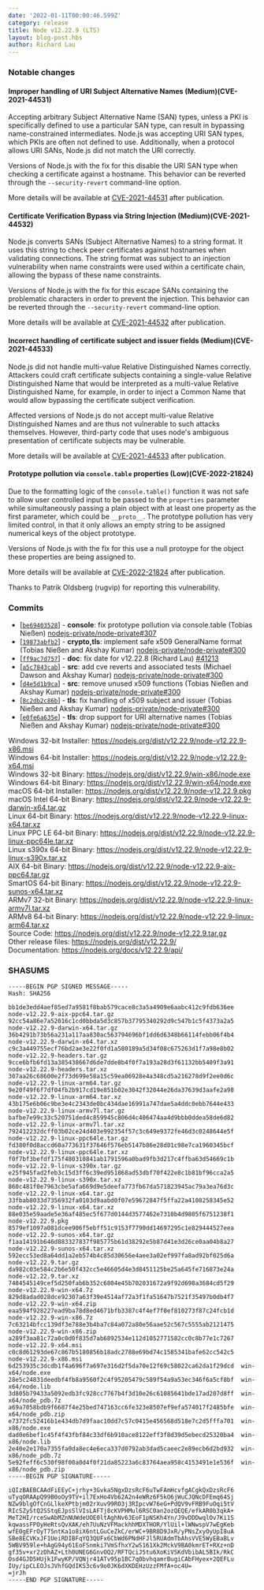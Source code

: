 ```yaml
---
date: '2022-01-11T00:00:46.599Z'
category: release
title: Node v12.22.9 (LTS)
layout: blog-post.hbs
author: Richard Lau
---
```


### Notable changes

#### Improper handling of URI Subject Alternative Names (Medium)(CVE-2021-44531)

Accepting arbitrary Subject Alternative Name (SAN) types, unless a PKI is specifically defined to use a particular SAN type, can result in bypassing name-constrained intermediates. Node.js was accepting URI SAN types, which PKIs are often not defined to use. Additionally, when a protocol allows URI SANs, Node.js did not match the URI correctly.

Versions of Node.js with the fix for this disable the URI SAN type when checking a certificate against a hostname. This behavior can be reverted through the `--security-revert` command-line option.

More details will be available at [CVE-2021-44531](https://cve.mitre.org/cgi-bin/cvename.cgi?name=CVE-2021-44531) after publication.

#### Certificate Verification Bypass via String Injection (Medium)(CVE-2021-44532)

Node.js converts SANs (Subject Alternative Names) to a string format. It uses this string to check peer certificates against hostnames when validating connections. The string format was subject to an injection vulnerability when name constraints were used within a certificate chain, allowing the bypass of these name constraints.

Versions of Node.js with the fix for this escape SANs containing the problematic characters in order to prevent the injection. This behavior can be reverted through the `--security-revert` command-line option.

More details will be available at [CVE-2021-44532](https://cve.mitre.org/cgi-bin/cvename.cgi?name=CVE-2021-44532) after publication.

#### Incorrect handling of certificate subject and issuer fields (Medium)(CVE-2021-44533)

Node.js did not handle multi-value Relative Distinguished Names correctly. Attackers could craft certificate subjects containing a single-value Relative Distinguished Name that would be interpreted as a multi-value Relative Distinguished Name, for example, in order to inject a Common Name that would allow bypassing the certificate subject verification.

Affected versions of Node.js do not accept multi-value Relative Distinguished Names and are thus not vulnerable to such attacks themselves. However, third-party code that uses node's ambiguous presentation of certificate subjects may be vulnerable.

More details will be available at [CVE-2021-44533](https://cve.mitre.org/cgi-bin/cvename.cgi?name=CVE-2021-44533) after publication.

#### Prototype pollution via `console.table` properties (Low)(CVE-2022-21824)

Due to the formatting logic of the `console.table()` function it was not safe to allow user controlled input to be passed to the `properties` parameter while simultaneously passing a plain object with at least one property as the first parameter, which could be `__proto__`. The prototype pollution has very limited control, in that it only allows an empty string to be assigned numerical keys of the object prototype.

Versions of Node.js with the fix for this use a null protoype for the object these properties are being assigned to.

More details will be available at [CVE-2022-21824](https://cve.mitre.org/cgi-bin/cvename.cgi?name=CVE-2022-21824) after publication.

Thanks to Patrik Oldsberg (rugvip) for reporting this vulnerability.

### Commits

- \[[`be69403528`](https://github.com/nodejs/node/commit/be69403528)] - **console**: fix prototype pollution via console.table (Tobias Nießen) [nodejs-private/node-private#307](https://github.com/nodejs-private/node-private/pull/307)
- \[[`19873abfb2`](https://github.com/nodejs/node/commit/19873abfb2)] - **crypto,tls**: implement safe x509 GeneralName format (Tobias Nießen and Akshay Kumar) [nodejs-private/node-private#300](https://github.com/nodejs-private/node-private/pull/300)
- \[[`ff9ac7d757`](https://github.com/nodejs/node/commit/ff9ac7d757)] - **doc**: fix date for v12.22.8 (Richard Lau) [#41213](https://github.com/nodejs/node/pull/41213)
- \[[`a5c7843cab`](https://github.com/nodejs/node/commit/a5c7843cab)] - **src**: add cve reverts and associated tests (Michael Dawson and Akshay Kumar) [nodejs-private/node-private#300](https://github.com/nodejs-private/node-private/pull/300)
- \[[`d4e5d1b9ca`](https://github.com/nodejs/node/commit/d4e5d1b9ca)] - **src**: remove unused x509 functions (Tobias Nießen and Akshay Kumar) [nodejs-private/node-private#300](https://github.com/nodejs-private/node-private/pull/300)
- \[[`8c2db2c86b`](https://github.com/nodejs/node/commit/8c2db2c86b)] - **tls**: fix handling of x509 subject and issuer (Tobias Nießen and Akshay Kumar) [nodejs-private/node-private#300](https://github.com/nodejs-private/node-private/pull/300)
- \[[`e0fe6a635e`](https://github.com/nodejs/node/commit/e0fe6a635e)] - **tls**: drop support for URI alternative names (Tobias Nießen and Akshay Kumar) [nodejs-private/node-private#300](https://github.com/nodejs-private/node-private/pull/300)

Windows 32-bit Installer: https://nodejs.org/dist/v12.22.9/node-v12.22.9-x86.msi \
Windows 64-bit Installer: https://nodejs.org/dist/v12.22.9/node-v12.22.9-x64.msi \
Windows 32-bit Binary: https://nodejs.org/dist/v12.22.9/win-x86/node.exe \
Windows 64-bit Binary: https://nodejs.org/dist/v12.22.9/win-x64/node.exe \
macOS 64-bit Installer: https://nodejs.org/dist/v12.22.9/node-v12.22.9.pkg \
macOS Intel 64-bit Binary: https://nodejs.org/dist/v12.22.9/node-v12.22.9-darwin-x64.tar.gz \
Linux 64-bit Binary: https://nodejs.org/dist/v12.22.9/node-v12.22.9-linux-x64.tar.xz \
Linux PPC LE 64-bit Binary: https://nodejs.org/dist/v12.22.9/node-v12.22.9-linux-ppc64le.tar.xz \
Linux s390x 64-bit Binary: https://nodejs.org/dist/v12.22.9/node-v12.22.9-linux-s390x.tar.xz \
AIX 64-bit Binary: https://nodejs.org/dist/v12.22.9/node-v12.22.9-aix-ppc64.tar.gz \
SmartOS 64-bit Binary: https://nodejs.org/dist/v12.22.9/node-v12.22.9-sunos-x64.tar.xz \
ARMv7 32-bit Binary: https://nodejs.org/dist/v12.22.9/node-v12.22.9-linux-armv7l.tar.xz \
ARMv8 64-bit Binary: https://nodejs.org/dist/v12.22.9/node-v12.22.9-linux-arm64.tar.xz \
Source Code: https://nodejs.org/dist/v12.22.9/node-v12.22.9.tar.gz \
Other release files: https://nodejs.org/dist/v12.22.9/ \
Documentation: https://nodejs.org/docs/v12.22.9/api/

### SHASUMS

```
-----BEGIN PGP SIGNED MESSAGE-----
Hash: SHA256

bb1de3edd4aef85ed7a9581f8bab579cace8c3a5a4909e6aabc412c9fdb636ee  node-v12.22.9-aix-ppc64.tar.gz
92cc54a86e7a52016c1cd0bbda5d3c857b37795340292d9c547b1c5f4373a2a5  node-v12.22.9-darwin-x64.tar.gz
36b4291b73b56a231a117aa830ac563794696bf1dd6d6348b66114febb06f4b4  node-v12.22.9-darwin-x64.tar.xz
c9c3a449755ecf76bd2ae3e22f0fd1a580189a5d34f08c675263d1f7a98e8b02  node-v12.22.9-headers.tar.gz
9cce6bfb6fd13a385438667d6de7dde8b4f0f7a193a28d3f61132bb5409f3a91  node-v12.22.9-headers.tar.xz
307aa26c68600e2f73d699e58a15c59ea06928e4a348cd5a216278d9f2ee0d6c  node-v12.22.9-linux-arm64.tar.gz
9e20f49f6f7df04fb2b917cd19e851b02e3042f32044e26da37639d3aafe2a98  node-v12.22.9-linux-arm64.tar.xz
43b175e6b06c9be3e4c2343de0bc434dae16991a747dae5a4ddc0ebb7644e433  node-v12.22.9-linux-armv7l.tar.gz
bafbe7e99c33c520751ded4c859945c806d4c406474aa4d9bbb0ddea58de6d82  node-v12.22.9-linux-armv7l.tar.xz
792412232dcff03b02ce24d403e992354f57c3c649e9372fe46d3c0248644e5f  node-v12.22.9-linux-ppc64le.tar.gz
fd380f0d8accd60a773631f37646f576eb5147b86e28d01c98e7ca1960345bcf  node-v12.22.9-linux-ppc64le.tar.xz
f0f7bf3befdf175f480310841ab1791596a0bad9fb3d217c4ffba63d54669c1b  node-v12.22.9-linux-s390x.tar.gz
e25f945fad2feb3c15d3ff6c39ed951868ad53dbf70f422e8c1b81bf96cca2a5  node-v12.22.9-linux-s390x.tar.xz
860c481f0e7963cbe5afa669d9e5deefa773fb67da571823945ac79a3ea76d3c  node-v12.22.9-linux-x64.tar.gz
33fbab8033d7356932fa0103d9aabd0f07e59672847f5ffa22a4108258345e52  node-v12.22.9-linux-x64.tar.xz
88e035e59aade5e36af485ec5f677d0144d3577462e7310b4d9805f6751238f1  node-v12.22.9.pkg
8579ef1097a081dcee906f5ebff51c9153f7790dd14697295c1e829444527eea  node-v12.22.9-sunos-x64.tar.gz
f1aa14191b646d883327837f985775b61d38292e5b87d41e3d26ce0aa04b8a27  node-v12.22.9-sunos-x64.tar.xz
592ecc53ed8a64dd1a2eb574b4c85d30656e4aee3a02ef997fa8ad92bf025d6a  node-v12.22.9.tar.gz
da982c03e584c2b6e50f432cc5e46605d4e3d8451125be25a645fe716873e24a  node-v12.22.9.tar.xz
7484545149cef5d250fab6b352c6804e45b702031672a9f92d698a3684cd5f29  node-v12.22.9-win-x64.7z
829d8adad028dce92307a63f39e4514af72a3f1fa51647b7521f35497b0db4f7  node-v12.22.9-win-x64.zip
eaa594f928227ead9ba78d8ed4671bfb3387c4f4ef7f0ef810273f87c24fcb1d  node-v12.22.9-win-x86.7z
7c63214bfcc139df3e788e3b4ba7c84a072a80e56aae52c567c5555ab2121475  node-v12.22.9-win-x86.zip
a289f3aa81c72a0c0d0f835d7ab6892534e112d1052771582cc0c8b77e1c7267  node-v12.22.9-x64.msi
c0c8d61293de67c867b5180856b18adc2788e69bd74c1585341bafe62cc542c5  node-v12.22.9-x86.msi
6d253935c3dcdb1f4a696f7a697e316d2f5da70e12f69c58022ca62da1f29dcd  win-x64/node.exe
28e5c24831deedbf4fb8a9560f2c4f95205479c589f54a9a53ec346f6a5cf8bf  win-x64/node.lib
3d805b79433a5092edb3fc928cc7767b4f3d10e26c61085641bde17ad207d8ff  win-x64/node_pdb.7z
a69a7058bdb9f6687f4e25bed747163cc6fe323e8507ef9efa574017f2485bfe  win-x64/node_pdb.zip
e7372fc52416b1e434db7d9faac10dd7c57c0415e456568d518e7c2d5fffa701  win-x86/node.exe
dad0e6bef1c45f4f43fbf84c33df6b910ace8122eff3f8d39d5ebecd25320ba4  win-x86/node.lib
2e40e2e170a7355fa0da8ec4e6eca337d0792ab3dad5caeec2e89ecb6d2bd932  win-x86/node_pdb.7z
5e92feff6c530f98f00a0d4f0f21da85223a6c83764aea958c4153491e1e536f  win-x86/node_pdb.zip
-----BEGIN PGP SIGNATURE-----

iQIzBAEBCAAdFiEEyC+jrhy+3Gvka5NgxDzsRcF6uTwFAmHcvfgACgkQxDzsRcF6
uTyqORAApQ99B0oOy9TV+il7ExHo4Vb62A2n4eWRz6F5kO6jWuCJQNcDFEmq64Sj
NZw9blgOfCnGLlkeXPtbjm02rXuv99RO3j3RIpcvW76eG+PdQV9vFRB9FuOqi5tV
RIcSZyStQ2SStqEJpsSlVIsLAFTj8cKVPHMul6RSC0an2ozQEQE/efkAR0b3qkA+
MeT2HI/rceSwAbMZnNUWdeUOE0ltAghNv63EoF1pNSKh4Yn/J9vDDDwqlOv7Ki1S
kqwassFPOyHeRtsQvXAK/eh7UuNzVFMackhhMDXTHOR/YlUil+lWNwspV7wEgKeb
wfE0gEFrOyT75ntKa1o8iX6ntLGuCeZkC/erWC+9BR8D9JxR/yPNsZxyOyUpI8uA
SBe8ECVKxJF1UeiRDIBFqYQ3QUFx6CbWd6PNdHFJl5RUAdmTbAhsVVE5WyEBaBLv
5WBV959le+hAgG94y61EoFSnmki7VmSfhxY2wS161Xk2MckV9BA0kmrET+RXz+nD
gf35v+xr2zDhAZ+Lth0UNEG6GnvOQ2/RFTQciJ5tu6XoKiVSKdVbibAL5BIk/RkC
Osd4GJD5HUjk1FwyKP/VQNjr41ATv95p1BC7q0bvhqamrBugiCAbFHyex+2QEFLu
IUy/ipCLEOJsJVhfGQdIKS3c6v9o0JK6dXKDEHzUzzFMfA+oc4U=
=jrJh
-----END PGP SIGNATURE-----

```
